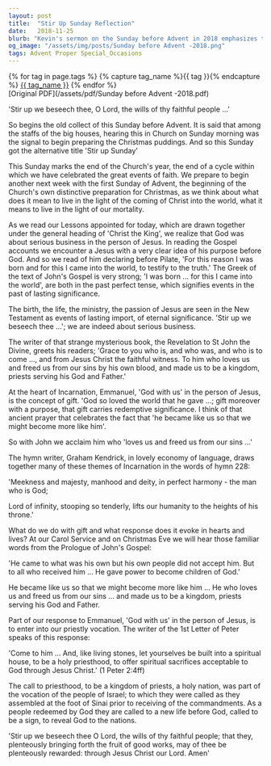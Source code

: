 ```yaml
---
layout: post
title:  "Stir Up Sunday Reflection"
date:   2018-11-25
blurb: "Kevin's sermon on the Sunday before Advent in 2018 emphasizes the significance of preparing for the coming of Christ. It reflects on the end of the Church's year and the anticipation of Advent, focusing on the incarnation of God's love through Jesus. The sermon calls the faithful to recognize the gift of redemption and to live out their priestly vocation, becoming more like Christ and serving as a holy priesthood."
og_image: "/assets/img/posts/Sunday before Advent -2018.png"
tags: Advent Proper Special_Occasions
---    
```

<div class="tag-pills">
  {% for tag in page.tags %}
    {% capture tag_name %}{{ tag }}{% endcapture %}
    <a href="{{ site.baseurl }}/tag/{{ tag_name | slugify }}" class="tag-pill">{{ tag_name }}</a>
  {% endfor %}
</div>
[Original PDF](/assets/pdf/Sunday before Advent -2018.pdf)

'Stir up we beseech thee, O Lord, the wills of thy faithful people ...'

So begins the old collect of this Sunday before Advent. It is said that among the staffs of the big houses, hearing this in Church on Sunday morning was the signal to begin preparing the Christmas puddings. And so this Sunday got the alternative title 'Stir up Sunday'

This Sunday marks the end of the Church's year, the end of a cycle within which we have celebrated the great events of faith. We prepare to begin another next week with the first Sunday of Advent, the beginning of the Church's own distinctive preparation for Christmas, as we think about what does it mean to live in the light of the coming of Christ into the world, what it means to live in the light of our mortality.

As we read our Lessons appointed for today, which are drawn together under the general heading of 'Christ the King', we realize that God was about serious business in the person of Jesus. In reading the Gospel accounts we encounter a Jesus with a very clear idea of his purpose before God. And so we read of him declaring before Pilate, 'For this reason I was born and for this I came into the world, to testify to the truth.' The Greek of the text of John's Gospel is very strong; 'I was born ... for this I came into the world', are both in the past perfect tense, which signifies events in the past of lasting significance.

The birth, the life, the ministry, the passion of Jesus are seen in the New Testament as events of lasting import, of eternal significance. 'Stir up we beseech thee ...'; we are indeed about serious business.

The writer of that strange mysterious book, the Revelation to St John the Divine, greets his readers; 'Grace to you who is, and who was, and who is to come ..., and from Jesus Christ the faithful witness. To him who loves us and freed us from our sins by his own blood, and made us to be a kingdom, priests serving his God and Father.'

At the heart of Incarnation, Emmanuel, 'God with us' in the person of Jesus, is the concept of gift. 'God so loved the world that he gave ...; gift moreover with a purpose, that gift carries redemptive significance. I think of that ancient prayer that celebrates the fact that 'he became like us so that we might become more like him'.

So with John we acclaim him who 'loves us and freed us from our sins ...'

The hymn writer, Graham Kendrick, in lovely economy of language, draws together many of these themes of Incarnation in the words of hymn 228:

'Meekness and majesty,
manhood and deity,
in perfect harmony -
the man who is God;

Lord of infinity,
stooping so tenderly,
lifts our humanity
to the heights of his throne.'

What do we do with gift and what response does it evoke in hearts and lives? At our Carol Service and on Christmas Eve we will hear those familiar words from the Prologue of John's Gospel:

'He came to what was his own but his own people did not accept him. But to all who received him ... He gave power to become children of God.'

He became like us so that we might become more like him ... He who loves us and freed us from our sins ... and made us to be a kingdom, priests serving his God and Father.

Part of our response to Emmanuel, 'God with us' in the person of Jesus, is to enter into our priestly vocation. The writer of the 1st Letter of Peter speaks of this response:

'Come to him ... And, like living stones, let yourselves be built into a spiritual house, to be a holy priesthood, to offer spiritual sacrifices acceptable to God through Jesus Christ.' (1 Peter 2:4ff)

The call to priesthood, to be a kingdom of priests, a holy nation, was part of the vocation of the people of Israel; to which they were called as they assembled at the foot of Sinai prior to receiving of the commandments. As a people redeemed by God they are called to a new life before God, called to be a sign, to reveal God to the nations.

'Stir up we beseech thee O Lord, the wills of thy faithful people; that they, plenteously bringing forth the fruit of good works, may of thee be plenteously rewarded: through Jesus Christ our Lord. Amen'
